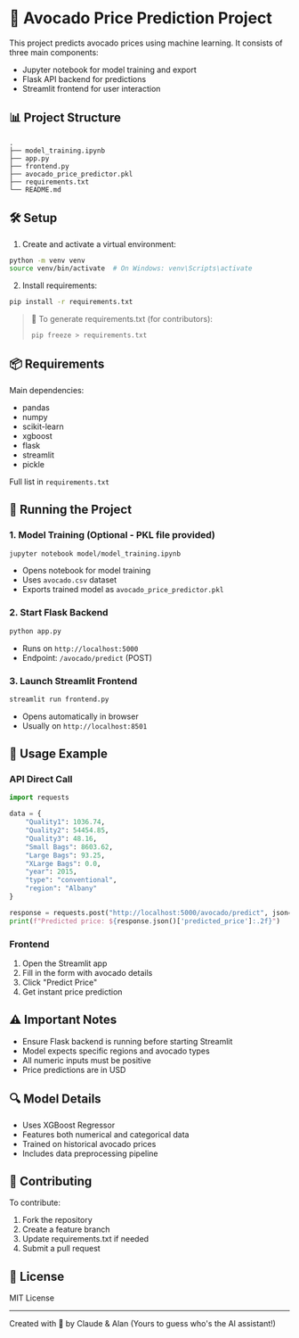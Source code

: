 # 🥑 Avocado Price Prediction Project

This project predicts avocado prices using machine learning. It consists of three main components:
- Jupyter notebook for model training and export
- Flask API backend for predictions
- Streamlit frontend for user interaction

## 📊 Project Structure
```
.
├── model_training.ipynb
├── app.py
├── frontend.py
├── avocado_price_predictor.pkl
├── requirements.txt
└── README.md
```

## 🛠️ Setup

1. Create and activate a virtual environment:
```bash
python -m venv venv
source venv/bin/activate  # On Windows: venv\Scripts\activate
```

2. Install requirements:
```bash
pip install -r requirements.txt
```

> 📝 To generate requirements.txt (for contributors):
> ```bash
> pip freeze > requirements.txt
> ```

## 📦 Requirements

Main dependencies:
- pandas
- numpy
- scikit-learn
- xgboost
- flask
- streamlit
- pickle

Full list in `requirements.txt`

## 🚀 Running the Project

### 1. Model Training (Optional - PKL file provided)
```bash
jupyter notebook model/model_training.ipynb
```
- Opens notebook for model training
- Uses `avocado.csv` dataset
- Exports trained model as `avocado_price_predictor.pkl`

### 2. Start Flask Backend
```bash
python app.py
```
- Runs on `http://localhost:5000`
- Endpoint: `/avocado/predict` (POST)

### 3. Launch Streamlit Frontend
```bash
streamlit run frontend.py
```
- Opens automatically in browser
- Usually on `http://localhost:8501`

## 🎯 Usage Example

### API Direct Call
```python
import requests

data = {
    "Quality1": 1036.74,
    "Quality2": 54454.85,
    "Quality3": 48.16,
    "Small Bags": 8603.62,
    "Large Bags": 93.25,
    "XLarge Bags": 0.0,
    "year": 2015,
    "type": "conventional",
    "region": "Albany"
}

response = requests.post("http://localhost:5000/avocado/predict", json=data)
print(f"Predicted price: ${response.json()['predicted_price']:.2f}")
```

### Frontend
1. Open the Streamlit app
2. Fill in the form with avocado details
3. Click "Predict Price"
4. Get instant price prediction

## ⚠️ Important Notes
- Ensure Flask backend is running before starting Streamlit
- Model expects specific regions and avocado types
- All numeric inputs must be positive
- Price predictions are in USD

## 🔍 Model Details
- Uses XGBoost Regressor
- Features both numerical and categorical data
- Trained on historical avocado prices
- Includes data preprocessing pipeline

## 👥 Contributing
To contribute:
1. Fork the repository
2. Create a feature branch
3. Update requirements.txt if needed
4. Submit a pull request

## 📝 License
MIT License

---
Created with 🥑 by Claude & Alan (Yours to guess who's the AI assistant!)
